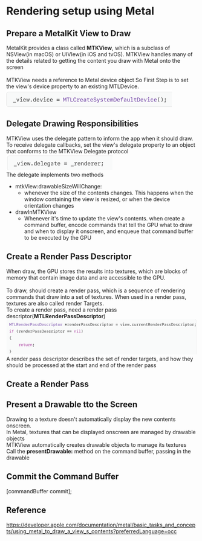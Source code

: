 # Rendering setup using Metal

## Prepare a MetalKit View to Draw
MetalKit provides a class called <b>MTKView</b>, which is a subclass of NSView(in macOS) or UIVIew(in iOS and tvOS). MTKView handles many of the details related to getting the content you draw with Metal onto the screen
<br><br>
MTKView needs a reference to Metal device object
So First Step is to set the view's device property to an existing MTLDevice.<br>
![Setting_MTLDevice_ToMTKView](./ImageWarehouse/SetMTLDevice.png)

## Delegate Drawing Responsibilities
MTKView uses the delegate pattern to inform the app when it should draw. To receive delegate callbacks, set the view's delegate property to an object that conforms to the MTKView Delegate protocol
![MTKViewDelegate](./ImageWarehouse/MTKView_Delegate.png)
<br>
The delegate implements two methods
- mtkView:drawableSizeWillChange:
  - whenever the size of the contents changes. This happens when the window containing the view is resized, or when the device orientation changes
- drawInMTKView
  - Whenever it's time to update the view's contents. when create a command buffer, encode commands that tell the GPU what to draw and when to display it onscreen, and enqueue that command buffer to be executed by the GPU

## Create a Render Pass Descriptor
When draw, the GPU stores the results into textures, which are blocks of memory that contain image data and are accessible to the GPU.<br><br>
To draw, should create a render pass, which is a sequence of rendering commands that draw into a set of textures. When used in a render pass, textures are also called render Targets.<br>
To create a render pass, need a render pass descriptor(<b>MTLRenderPassDescriptor</b>)
![MTLRenderPassDescriptor](./ImageWarehouse/MTLRenderPassDescriptor.png)
<br>
A render pass descriptor describes the set of render targets, and how they should be processed at the start and end of the render pass

## Create a Render Pass

## Present a Drawable tto the Screen
Drawing to a texture doesn't automatically display the new contents onscreen.<br>
In Metal, textures that can be displayed onscreen are managed by drawable objects
<br>
MTKView automatically creates drawable objects to manage its textures<br>
Call the <b>presentDrawable:</b> method on the command buffer, passing in the drawable

## Commit the Command Buffer
[commandBuffer commit];

## Reference
https://developer.apple.com/documentation/metal/basic_tasks_and_concepts/using_metal_to_draw_a_view_s_contents?preferredLanguage=occ